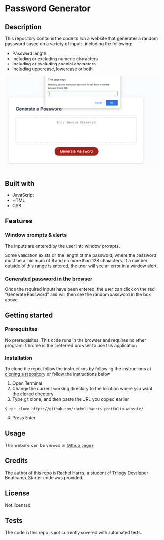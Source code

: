 # Password Generator

## Description

This repository contains the code to run a website that generates a random password based on a variety of inputs, including the following:
* Password length
* Including or excluding numeric characters
* Including or excluding special characters
* Including uppercase, lowercase or both


![Screenshot of input fields](/assets/images/password-generator-prompts.png)


## Built with
* JavaScript
* HTML
* CSS

## Features
### Window prompts & alerts
The inputs are entered by the user into window prompts.

Some validation exists on the length of the password, where the password must be a minimum of 8 and no more than 128 characters. If a number outside of this range is entered, the user will see an error in a window alert.

### Generated password in the browser
Once the required inputs have been entered, the user can click on the red "Generate Password" and will then see the random password in the box above.

## Getting started
### Prerequisites
No prerequisites. This code runs in the browser and requires no other program. Chrome is the preferred browser to use this application.

### Installation
To clone the repo, follow the instructions by following the instructions at [cloning a repository](https://docs.github.com/en/repositories/creating-and-managing-repositories/cloning-a-repository) or follow the instructions below

1. Open Terminal
2. Change the current working directory to the location where you want the cloned directory
3. Type git clone, and then paste the URL you copied earlier
```
$ git clone https://github.com/rachel-harris-portfolio-website/
```
4. Press Enter

## Usage
The website can be viewed in [Github pages](https://rachelharris90.github.io/password-generator)

## Credits
The author of this repo is Rachel Harris, a student of Trilogy Developer Bootcamp. Starter code was provided.

## License
Not licensed.

## Tests
The code in this repo is not currently covered with automated tests.
